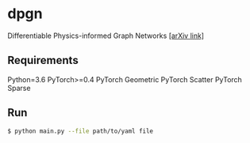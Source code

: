 # dpgn
Differentiable Physics-informed Graph Networks
[[arXiv link]](https://arxiv.org/abs/1902.02950)

## Requirements
Python=3.6
PyTorch>=0.4
PyTorch Geometric
PyTorch Scatter
PyTorch Sparse

## Run
```bash
$ python main.py --file path/to/yaml file
```
